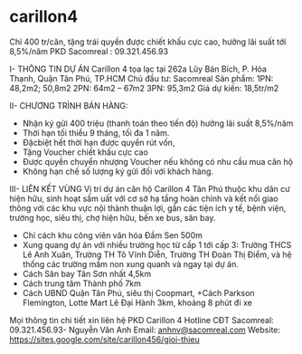 # carillon4

Chỉ 400 tr/căn, tặng trái quyền được chiết khấu cực cao, hưởng lãi suất tới 8,5%/năm
PKD Sacomreal : 09.321.456.93

I-	THÔNG TIN DỰ ÁN
Carillon 4 tọa lạc tại 262a Lũy Bán Bích, P. Hòa Thạnh, Quận Tân Phú, TP.HCM
Chủ đầu tư: Sacomreal 
Sản phẩm: 1PN: 48,2m2; 50,8m2
2PN: 64m2 – 67m2
3PN: 95,3m2
Giá dự kiến: 18,5tr/m2

II-	CHƯƠNG TRÌNH BÁN HÀNG:
-	Nhận ký gửi 400 triệu (thanh toán theo tiến độ) hưởng lãi suất 8,5%/năm
-	Thời hạn tối thiểu 9 tháng, tối đa 1 năm.
-	Đặcbiệt hết thời hạn được quyền rút vốn,
-	Tặng Voucher chiết khấu cực cao
-	Được quyền chuyển nhượng Voucher nếu không có nhu cầu mua căn hộ
-	Không hạn chế số lượng ký gửi đối với khách hàng.

III-	 LIÊN KẾT VÙNG
Vị trí dự án căn hộ Carillon 4 Tân Phú thuộc khu dân cư hiện hữu, sinh hoạt sầm uất với cơ sở hạ tầng hoàn chỉnh và kết nối giao thông với các khu vực nội thành thuận lợi, gần các tiện ích y tế, bệnh viện, trường học, siêu thị, chợ hiện hữu, bến xe bus, sân bay. 
+ Chỉ cách khu công viên văn hóa Đầm Sen 500m
+ Xung quang dự án với nhiều trường học từ cấp 1 tới cấp 3: Trường THCS Lê Anh Xuân, Trường TH Tô Vĩnh Diễn, Trường TH Đoàn Thị Điểm, và hệ thống các trường mầm non xung quanh và ngay tại dự án.
+ Cách Sân bay Tân Sơn nhất 4,5km
+ Cách trung tâm Thành phố 7km
+ Cách UBND Quận Tân Phú, siêu thị Coopmart, 
+Cách Parkson Flemington, Lotte Mart Lê Đại Hành 3km, khoảng 8 phút đi xe

Mọi thông tin chi tiết xin liên hệ PKD Carillon 4
Hotline CĐT Sacomreal: 09.321.456.93- Nguyễn Vân Anh
Email: anhnv@sacomreal.com
Website: https://sites.google.com/site/carillon456/gioi-thieu
